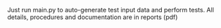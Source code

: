 Just run main.py to auto-generate test input data and perform tests. All details, procedures and documentation are in reports (pdf)
